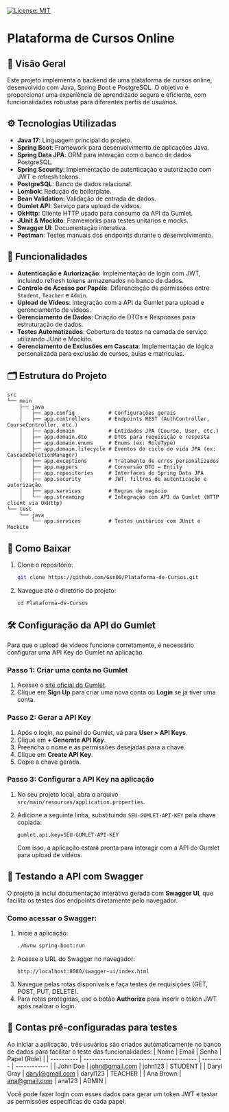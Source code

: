 [![License: MIT](https://img.shields.io/badge/License-MIT-yellow.svg)](https://github.com/Gsn00/plataforma-de-cursos/blob/main/LICENSE)

# Plataforma de Cursos Online

## 🎯 Visão Geral

Este projeto implementa o backend de uma plataforma de cursos online, desenvolvido com Java, Spring Boot e PostgreSQL. O objetivo é proporcionar uma experiência de aprendizado segura e eficiente, com funcionalidades robustas para diferentes perfis de usuários.

## ⚙️ Tecnologias Utilizadas

- **Java 17**: Linguagem principal do projeto.
- **Spring Boot**: Framework para desenvolvimento de aplicações Java.
- **Spring Data JPA**: ORM para interação com o banco de dados PostgreSQL.
- **Spring Security**: Implementação de autenticação e autorização com JWT e refresh tokens.
- **PostgreSQL**: Banco de dados relacional.
- **Lombok**: Redução de boilerplate.
- **Bean Validation**: Validação de entrada de dados.
- **Gumlet API**: Serviço para upload de vídeos.
- **OkHttp**: Cliente HTTP usado para consumo da API da Gumlet.
- **JUnit & Mockito**: Frameworks para testes unitários e mocks.
- **Swagger UI**: Documentação interativa.
- **Postman**: Testes manuais dos endpoints durante o desenvolvimento.

## 🔐 Funcionalidades

- **Autenticação e Autorização**: Implementação de login com JWT, incluindo refresh tokens armazenados no banco de dados.
- **Controle de Acesso por Papéis**: Diferenciação de permissões entre `Student`, `Teacher` e `Admin`.
- **Upload de Vídeos**: Integração com a API da Gumlet para upload e gerenciamento de vídeos.
- **Gerenciamento de Dados**: Criação de DTOs e Responses para estruturação de dados.
- **Testes Automatizados**: Cobertura de testes na camada de serviço utilizando JUnit e Mockito.
- **Gerenciamento de Exclusões em Cascata**: Implementação de lógica personalizada para exclusão de cursos, aulas e matrículas.

## 🗂 Estrutura do Projeto

```text
src
└── main
    ├── java
    │   ├── app.config           # Configurações gerais
    │   ├── app.controllers      # Endpoints REST (AuthController, CourseController, etc.)
    │   ├── app.domain           # Entidades JPA (Course, User, etc.)
    │   ├── app.domain.dto       # DTOs para requisição e resposta
    │   ├── app.domain.enums     # Enums (ex: RoleType)
    │   ├── app.domain.lifecycle # Eventos de ciclo de vida JPA (ex: CascadeDeletionManager)
    │   ├── app.exceptions       # Tratamento de erros personalizados
    │   ├── app.mappers          # Conversão DTO ↔ Entity
    │   ├── app.repositories     # Interfaces do Spring Data JPA
    │   ├── app.security         # JWT, filtros de autenticação e autorização
    │   ├── app.services         # Regras de negócio
    │   └── app.streaming        # Integração com API da Gumlet (HTTP client via OkHttp)
└── test
    └── java
        └── app.services         # Testes unitários com JUnit e Mockito
```

## 🚀 Como Baixar

1. Clone o repositório:
   ```bash
   git clone https://github.com/Gsn00/Plataforma-de-Cursos.git
   ```
2. Navegue até o diretório do projeto:
   ```
   cd Plataforma-de-Cursos
   ```

## 🛠️ Configuração da API do Gumlet

Para que o upload de vídeos funcione corretamente, é necessário configurar uma API Key do Gumlet na aplicação.

### Passo 1: Criar uma conta no Gumlet

1. Acesse o [site oficial do Gumlet](https://www.gumlet.com/).
2. Clique em **Sign Up** para criar uma nova conta ou **Login** se já tiver uma conta.

### Passo 2: Gerar a API Key

1. Após o login, no painel do Gumlet, vá para **User > API Keys**.
2. Clique em **+ Generate API Key**.
3. Preencha o nome e as permissões desejadas para a chave.
4. Clique em **Create API Key**.
5. Copie a chave gerada.

### Passo 3: Configurar a API Key na aplicação

1. No seu projeto local, abra o arquivo `src/main/resources/application.properties`.
2. Adicione a seguinte linha, substituindo `SEU-GUMLET-API-KEY` pela chave copiada:
   ```properties
   gumlet.api.key=SEU-GUMLET-API-KEY
   ```

   Com isso, a aplicação estará pronta para interagir com a API do Gumlet para upload de vídeos.

## 🧪 Testando a API com Swagger

O projeto já inclui documentação interativa gerada com **Swagger UI**, que facilita os testes dos endpoints diretamente pelo navegador.

### Como acessar o Swagger:

1. Inicie a aplicação:
   ```bash
   ./mvnw spring-boot:run
    ```
2. Acesse a URL do Swagger no navegador:
   ```
   http://localhost:8080/swagger-ui/index.html
   ```
3. Navegue pelas rotas disponíveis e faça testes de requisições (GET, POST, PUT, DELETE).
4. Para rotas protegidas, use o botão **Authorize** para inserir o token JWT após realizar o login.

## 👥 Contas pré-configuradas para testes
Ao iniciar a aplicação, três usuários são criados automaticamente no banco de dados para facilitar o teste das funcionalidades:
| Nome       | Email                                     | Senha    | Papel (Role) |
| ---------- | ----------------------------------------- | -------- | ------------ |
| John Doe   | [john@gmail.com](mailto:john@gmail.com)   | john123  | STUDENT      |
| Daryl Gray | [daryl@gmail.com](mailto:daryl@gmail.com) | daryl123 | TEACHER      |
| Ana Brown  | [ana@gmail.com](mailto:ana@gmail.com)     | ana123   | ADMIN        |

Você pode fazer login com esses dados para gerar um token JWT e testar as permissões específicas de cada papel.
   
